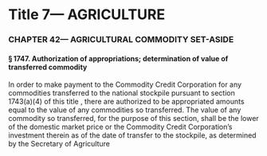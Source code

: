 
# Title 7— AGRICULTURE
### CHAPTER 42— AGRICULTURAL COMMODITY SET-ASIDE
#### § 1747. Authorization of appropriations; determination of value of transferred commodity

In order to make payment to the Commodity Credit Corporation for any commodities transferred to the national stockpile pursuant to section 1743(a)(4) of this title , there are authorized to be appropriated amounts equal to the value of any commodities so transferred. The value of any commodity so transferred, for the purpose of this section, shall be the lower of the domestic market price or the Commodity Credit Corporation’s investment therein as of the date of transfer to the stockpile, as determined by the Secretary of Agriculture
